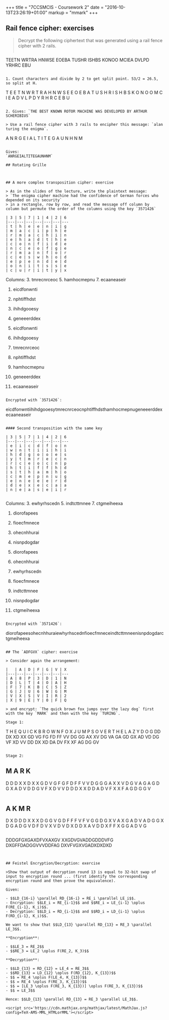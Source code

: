 +++
title = "7CCSMCIS - Coursework 2"
date = "2016-10-13T23:26:19+01:00"
markup = "mmark"
+++

## Rail fence cipher: exercises

> Decrypt the following ciphertext that was generated using a rail fence cipher with 2 rails.
> ```
TEETN WRTRA HNWSE EOEBA TUSHR ISHBS KONOO MCIEA DVLPD YRHRC EBU
```

1. Count characters and divide by 2 to get split point. 53/2 = 26.5, so split at H.
```
T E E T N W R T R A H N W S E E O E B A T U S H R I S
 H B S K O N O O M C I E A D V L P D Y R H R C E B U
```

2. Gives: `THE BEST KNOWN ROTOR MACHINE WAS DEVELOPED BY ARTHUR SCHERIBIUS`

> Use a rail fence cipher with 3 rails to encipher this message: `alan turing the enigma`.

```
A  N  R  G  E  I  A
 L  T  I  T  E  G
  A  U  N  H  N  M
```

Gives:
`ANRGEIALTITEGAUNHNM`

## Rotating Grille



## A more complex transposition cipher: exercise

> As in the slides of the lecture, write the plaintext message:
> `The enigma cipher machine had the confidence of German forces who depended on its security`
> in a rectangle, row by row, and read the message off column by column but permute the order of the columns using the key `3571426`

| 3 | 5 | 7 | 1 | 4 | 2 | 6
|---|---|---|---|---|---|---
| t | h | e | e | n | i | g
| m | a | c | i | p | h | e
| r | m | a | c | h | i | n
| e | h | a | d | t | h | e
| c | o | n | f | i | d | e
| n | c | e | o | f | g | e
| r | m | a | n | f | o | r
| c | e | s | w | h | o | d
| e | p | e | n | d | e | d
| o | n | i | t | s | s | e
| c | u | r | i | t | y | x

```
Columns:
3. tmrecnrceoc
5. hamhocmepnu
7. ecaaneaseir
1. eicdfonwnti
4. nphtiffhdst
2. ihihdgooesy
6. geneeerddex

1. eicdfonwnti
2. ihihdgooesy
3. tmrecnrceoc
4. nphtiffhdst
5. hamhocmepnu
6. geneeerddex
7. ecaaneaseir
```

Encrypted with `3571426`:

```
eicdfonwntiihihdgooesytmrecnrceocnphtiffhdsthamhocmepnugeneeerddexecaaneaseir
```

#### Second transposition with the same key

| 3 | 5 | 7 | 1 | 4 | 2 | 6
|---|---|---|---|---|---|---
| e | i | c | d | f | o | n
| w | n | t | i | i | h | i
| h | d | g | o | o | e | s
| y | t | m | r | e | c | n
| r | c | e | o | c | n | p
| h | t | i | f | f | h | d
| s | t | h | a | m | h | o
| c | m | e | p | n | u | g
| e | n | e | e | e | r | d
| d | e | x | e | c | a | a
| n | e | a | s | e | i | r


```
Columns:
3. ewhyrhscedn
5. indtcttmnee
7. ctgmeiheexa
1. diorofapees
4. fioecfmnece
2. ohecnhhurai
6. nisnpdogdar

1. diorofapees
2. ohecnhhurai
3. ewhyrhscedn
4. fioecfmnece
5. indtcttmnee
6. nisnpdogdar
7. ctgmeiheexa
```

Encrypted with `3571426`:

```
diorofapeesohecnhhuraiewhyrhscednfioecfmneceindtcttmneenisnpdogdarctgmeiheexa
```

## The `ADFGVX` cipher: exercise

> Consider again the arrangement:

|   | A | D | F | G | V | X
|---|---|---|---|---|---|---
| A | 8 | P | 3 | D | 1 | N
| D | L | T | 4 | O | A | H
| F | 7 | K | B | C | 5 | Z
| G | J | U | 6 | W | G | M
| V | X | S | V | I | R | 2
| X | 9 | E | Y | 0 | F | Q

> and encrypt: `The quick brown fox jumps over the lazy dog` first with the key `MARK` and then with the key `TURING`.

Stage 1:

```
T  H  E  Q  U  I  C  K  B  R  O  W  N  F  O  X  J  U  M  P  S  O  V  E  R  T  H  E  L  A  Z  Y  D  O  G
DD DX XD XX GD VG FG FD FF VV DG GG AX XV DG VA GA GD GX AD VD DG VF XD VV DD DX XD DA DV FX XF AG DG GV
```

Stage 2:

```
M A R K
-------
D D D X
X D X X
G D V G
F G F D
F F V V
D G G G
A X X V
D G V A
G A G D
G X A D
V D D G
V F X D
V V D D
D X X D
D A D V
F X X F
A G D G
G V
```

```
A K M R
-------
D X D D
D X X X
D G G V
G D F F
F V F V
G G D G
X V A X
G A D V
A D G G
X D G A
D G V D
F D V X
V D V D
X D D X
A V D D
X F F X
G G A D
V   G
```

```
DDDGFGXGAXDFVXAXGV XXGDVGVADDGDDDVFG DXGFFDADGGVVVDDFAG DXVFVGXVGADXDXDXD
```


## Feistel Encryption/Decryption: exercise

>Show that output of decryption round 13 is equal to 32-bit swap of input to encryption round ... (first identify the corresponding encryption round and then prove the equivalence).

Given:

- $$LD_{16-i} \parallel RD_{16-i} = RE_i \parallel LE_i$$.
- Encryption: $$LE_i = RE_{i-1}$$ and $$RE_i = LE_{i-1} \oplus F(RE_{i-1}, K_i)$$.
- Decryption: $$LD_i = RD_{i-1}$$ and $$RD_i = LD_{i-1} \oplus F(RD_{i-1}, K_i)$$.

We want to show that $$LD_{13} \parallel RD_{13} = RE_3 \parallel LE_3$$.

**Encryption**:

- $$LE_3 = RE_2$$
- $$RE_3 = LE_2 \oplus F(RE_2, K_3)$$

**Decryption**:

- $$LD_{13} = RD_{12} = LE_4 = RE_3$$
- $$RD_{13} = LD_{12} \oplus F(RD_{12}, K_{13})$$
- $$ = RE_4 \oplus F(LE_4, K_{13})$$
- $$ = RE_4 \oplus F(RE_3, K_{13})$$
- $$ = [LE_3 \oplus F(RE_3, K_{13})] \oplus F(RE_3, K_{13})$$
- $$ = LE_3$$

Hence: $$LD_{13} \parallel RD_{13} = RE_3 \parallel LE_3$$.

<script src='https://cdn.mathjax.org/mathjax/latest/MathJax.js?config=TeX-AMS-MML_HTMLorMML'></script>
